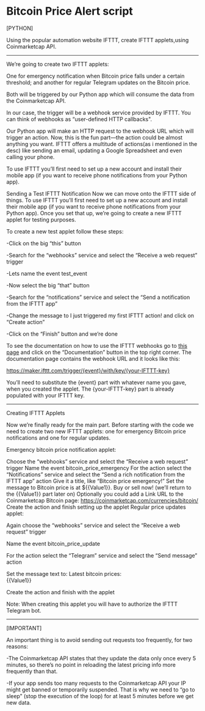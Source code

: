 # Bitcoin Price Alert script


[PYTHON]


Using the popular automation website IFTTT, create IFTTT applets,using Coinmarketcap API. 


-----------

We’re going to create two IFTTT applets:

One for emergency notification when Bitcoin price falls under a certain threshold; 
and another for regular Telegram updates on the Bitcoin price.

Both will be triggered by our Python app which will consume the data from the Coinmarketcap API.


In our case, the trigger will be a webhook service provided by IFTTT. You can think of webhooks as “user-defined HTTP callbacks".

Our Python app will make an HTTP request to the webhook URL which will trigger an action. Now, this is the fun part—the action could be almost anything you want. IFTTT offers a multitude of actions(as i mentioned in the desc) like sending an email, updating a Google Spreadsheet and even calling your phone.

 To use IFTTT you’ll first need to set up a new account and install their mobile app (if you want to receive phone notifications from your Python app).
 
 
 
 
Sending a Test IFTTT Notification
Now we can move onto the IFTTT side of things. To use IFTTT you’ll first need to set up a new account and install their mobile app (if you want to receive phone notifications from your Python app). Once you set that up, we’re going to create a new IFTTT applet for testing purposes.



To create a new test applet follow these steps:

-Click on the big “this” button

-Search for the “webhooks” service and select the “Receive a web request” trigger

-Lets name the event test_event

-Now select the big “that” button

-Search for the “notifications” service and select the “Send a notification from the IFTTT app”

-Change the message to I just triggered my first IFTTT action! and click on “Create action”

-Click on the “Finish” button and we’re done
 
 
 
To see the documentation on how to use the IFTTT webhooks go to <a href="https://ifttt.com/maker_webhooks">this page</a> and click on the “Documentation” button in the top right corner. The documentation page contains the webhook URL and it looks like this:

https://maker.ifttt.com/trigger/{event}/with/key/{your-IFTTT-key}


You’ll need to substitute the {event} part with whatever name you gave, when you created the applet. The {your-IFTTT-key} part is already populated with your IFTTT key.


----------

Creating IFTTT Applets

Now we’re finally ready for the main part. Before starting with the code we need to create two new IFTTT applets: one for emergency Bitcoin price notifications and one for regular updates.



Emergency bitcoin price notification applet:

Choose the “webhooks” service and select the “Receive a web request” trigger
Name the event bitcoin_price_emergency
For the action select the “Notifications” service and select the “Send a rich notification from the IFTTT app” action
Give it a title, like “Bitcoin price emergency!”
Set the message to Bitcoin price is at ${{Value1}}. Buy or sell now! (we’ll return to the {{Value1}} part later on)
Optionally you could add a Link URL to the Coinmarketcap Bitcoin page: https://coinmarketcap.com/currencies/bitcoin/
Create the action and finish setting up the applet
Regular price updates applet:

Again choose the “webhooks” service and select the “Receive a web request” trigger


Name the event bitcoin_price_update


For the action select the “Telegram” service and select the “Send message” action


Set the message text to: Latest bitcoin prices:<br>{{Value1}}


Create the action and finish with the applet


Note: When creating this applet you will have to authorize the IFTTT Telegram bot.


-----------
[IMPORTANT]

An important thing is to avoid sending out requests too frequently, for two reasons:

-The Coinmarketcap API states that they update the data only once every 5 minutes, so there’s no point in reloading the latest pricing info more frequently than that.


-If your app sends too many requests to the Coinmarketcap API your IP might get banned or temporarily suspended.
That is why we need to “go to sleep” (stop the execution of the loop) for at least 5 minutes before we get new data. 
 
